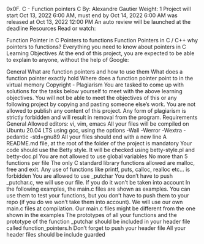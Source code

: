 0x0F. C - Function pointers
C
 By: Alexandre Gautier
 Weight: 1
 Project will start Oct 13, 2022 6:00 AM, must end by Oct 14, 2022 6:00 AM
 was released at Oct 13, 2022 12:00 PM
 An auto review will be launched at the deadline
Resources
Read or watch:

Function Pointer in C
Pointers to functions
Function Pointers in C / C++
why pointers to functions?
Everything you need to know about pointers in C
Learning Objectives
At the end of this project, you are expected to be able to explain to anyone, without the help of Google:

General
What are function pointers and how to use them
What does a function pointer exactly hold
Where does a function pointer point to in the virtual memory
Copyright - Plagiarism
You are tasked to come up with solutions for the tasks below yourself to meet with the above learning objectives.
You will not be able to meet the objectives of this or any following project by copying and pasting someone else’s work.
You are not allowed to publish any content of this project.
Any form of plagiarism is strictly forbidden and will result in removal from the program.
Requirements
General
Allowed editors: vi, vim, emacs
All your files will be compiled on Ubuntu 20.04 LTS using gcc, using the options -Wall -Werror -Wextra -pedantic -std=gnu89
All your files should end with a new line
A README.md file, at the root of the folder of the project is mandatory
Your code should use the Betty style. It will be checked using betty-style.pl and betty-doc.pl
You are not allowed to use global variables
No more than 5 functions per file
The only C standard library functions allowed are malloc, free and exit. Any use of functions like printf, puts, calloc, realloc etc… is forbidden
You are allowed to use _putchar
You don’t have to push _putchar.c, we will use our file. If you do it won’t be taken into account
In the following examples, the main.c files are shown as examples. You can use them to test your functions, but you don’t have to push them to your repo (if you do we won’t take them into account). We will use our own main.c files at compilation. Our main.c files might be different from the one shown in the examples
The prototypes of all your functions and the prototype of the function _putchar should be included in your header file called function_pointers.h
Don’t forget to push your header file
All your header files should be include guarded
